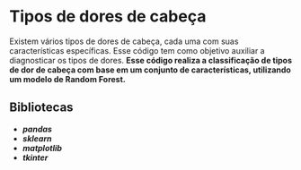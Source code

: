 # Tipos de dores de cabeça

Existem vários tipos de dores de cabeça, 
cada uma com suas características específicas.
Esse código tem como objetivo auxiliar a diagnosticar 
os tipos de dores.
**Esse código realiza a classificação de tipos de dor de
cabeça com base em um conjunto de características, 
utilizando um modelo de Random Forest.**

## Bibliotecas 
- **_pandas_**
- **_sklearn_**
- **_matplotlib_**
- **_tkinter_**
